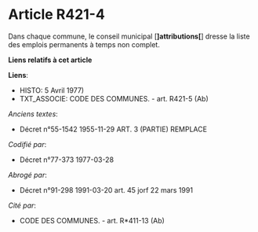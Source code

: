 # Article R421-4

Dans chaque commune, le conseil municipal [**]attributions[**] dresse la liste des emplois permanents à temps non complet.

**Liens relatifs à cet article**

**Liens**:

  - HISTO: 5 Avril 1977)
  - TXT_ASSOCIE: CODE DES COMMUNES. - art. R421-5 (Ab)

_Anciens textes_:

  - Décret n°55-1542 1955-11-29 ART. 3 (PARTIE) REMPLACE

_Codifié par_:

  - Décret n°77-373 1977-03-28

_Abrogé par_:

  - Décret n°91-298 1991-03-20 art. 45 jorf 22 mars 1991

_Cité par_:

  - CODE DES COMMUNES. - art. R*411-13 (Ab)
